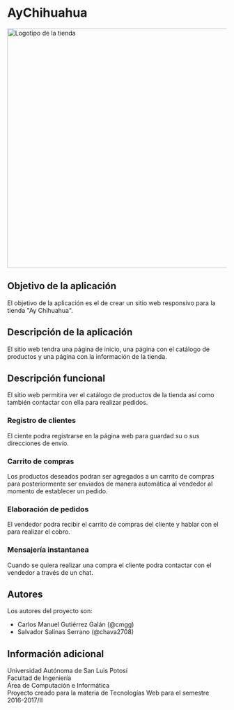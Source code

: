 # AyChihuahua

<img src="https://scontent.xx.fbcdn.net/v/t1.0-9/15977390_369135916780049_7362931683742545287_n.jpg?oh=0fdf42be812698dab0dd15dc4880dd68&oe=595F9594" width="550" alt="Logotipo de la tienda">

## Objetivo de la aplicación
El objetivo de la aplicación es el de crear un sitio web responsivo para la tienda "Ay Chihuahua".

## Descripción de la aplicación
El sitio web tendra una página de inicio, una página con el catálogo de productos y una página con la información de la tienda.

## Descripción funcional
El sitio web permitira ver el catálogo de productos de la tienda así como también contactar con ella para realizar pedidos.

### Registro de clientes
El ciente podra registrarse en la página web para guardad su o sus direcciones de envío.

### Carrito de compras
Los productos deseados podran ser agregados a un carrito de compras para posteriormente ser enviados de manera automática al vendedor al momento de establecer un pedido.

### Elaboración de pedidos
El vendedor podra recibir el carrito de compras del cliente y hablar con el para realizar el cobro.

### Mensajería instantanea
Cuando se quiera realizar una compra el cliente podra contactar con el vendedor a través de un chat.

## Autores
Los autores del proyecto son:
- Carlos Manuel Gutiérrez Galán (@cmgg)
- Salvador Salinas Serrano (@chava2708)

## Información adicional
Universidad Autónoma de San Luis Potosí<br>
Facultad de Ingeniería<br>
Área de Computación e Informática<br>
Proyecto creado para la materia de Tecnologías Web para el semestre 2016-2017/II
